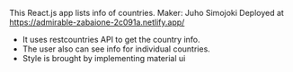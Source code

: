 This React.js app lists info of countries.
Maker: Juho Simojoki
Deployed at https://admirable-zabaione-2c091a.netlify.app/


- It uses restcountries API to get the country info.
- The user also can see info for individual countries.
- Style is brought by implementing material ui



